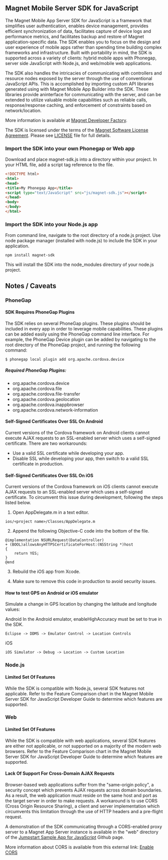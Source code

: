 ## Magnet Mobile Server SDK for JavaScript

The Magnet Mobile App Server SDK for JavaScript is a framework that simplifies user authentication, enables device management, provides efficient synchronization of data, facilitates capture of device logs and performance metrics,
and facilitates backup and restore of Magnet application-specific data. The SDK enables you to focus on the design and user experience of mobile apps rather than spending time building complex frameworks and infrastructure. Built with portability in mind, the SDK is supported across a variety of clients: hybrid mobile apps with Phonegap, server side JavaScript with Node.js, and web/mobile web applications.

The SDK also handles the intricacies of communicating with controllers and resource nodes exposed by the server through the use of conventional JavaScript APIs. This is accomplished by importing custom API libraries generated
using with Magnet Mobile App Builder into the SDK. These libraries provide aninterface for communicating with the server, and can be extended to utilize valuable mobile capabilities such as reliable calls, response/response caching, and enforcement of constraints based on network/location.

More information is available at [Magnet Developer Factory](http://magnet.com/factory/).

The SDK is licensed under the terms of the [Magnet Software License Agreement](http://www.magnet.com/resources/tos.html).  Please see [LICENSE](./LICENSE) file for full details.

### Import the SDK into your own Phonegap or Web app

Download and place magnet-sdk.js into a directory within your project. In your HTML file, add a script tag reference to the file.

```html
<!DOCTYPE html>
<html>
<head>
<title>My Phonegap App</title>
<script type="text/JavaScript" src="js/magnet-sdk.js"></script>
</head>
<body>
</body>
</html>
```

### Import the SDK into your Node.js app

From command line, navigate to the root directory of a node.js project. Use node package manager (installed with node.js) to include the SDK in your application.

```
npm install magnet-sdk
```

This will install the SDK into the node_modules directory of your node.js project.


## Notes / Caveats

### PhoneGap

#### SDK Requires PhoneGap Plugins

The SDK relies on several PhoneGap plugins. These plugins should be included in every app in order to leverage mobile capabilities. These plugins can be added easily using the PhoneGap command line interface. For example, the PhoneGap Device plugin can be added by navigating to the root directory of the PhoneGap project, and running the following command:

```
$ phonegap local plugin add org.apache.cordova.device
```

##### Required PhoneGap Plugins:
* org.apache.cordova.device
* org.apache.cordova.file
* org.apache.cordova.file-transfer
* org.apache.cordova.geolocation
* org.apache.cordova.inappbrowser
* org.apache.cordova.network-information


#### Self-Signed Certificates Over SSL On Android

Current versions of the Cordova framework on Android clients cannot execute AJAX requests to an SSL-enabled server which uses a self-signed certificate. There are two workarounds:

* Use a valid SSL certificate while developing your app.
* Disable SSL while developing your app, then switch to a valid SSL certificate in production.


#### Self-Signed Certificates Over SSL On iOS

Current versions of the Cordova framework on iOS clients cannot execute AJAX requests to an SSL-enabled server which uses a self-signed certificate. To circumvent this issue during development, following the steps listed below.

1. Open AppDelegate.m in a text editor.

```
ios/<project name>/Classes/AppDelegate.m
```

2. Append the following Objective-C code into the bottom of the file.

```
@implementation NSURLRequest(DataController)
+ (BOOL)allowsAnyHTTPSCertificateForHost:(NSString *)host
{
    return YES;
}
@end
```

3. Rebuild the iOS app from Xcode.

4. Make sure to remove this code in production to avoid security issues.


#### How to test GPS on Android or iOS emulator

Simulate a change in GPS location by changing the latitude and longitude values:

Android
In the Android emulator, enableHighAccuracy must be set to true in the SDK.
```
Eclipse -> DDMS -> Emulator Control -> Location Controls
```

iOS
```
iOS Simulator -> Debug -> Location -> Custom Location
```

### Node.js

#### Limited Set Of Features

While the SDK is compatible with Node.js, several SDK features not applicable. Refer to the Feature Comparison chart in  the Magnet Mobile Server SDK for JavaScript Developer Guide to determine which features are supported.


### Web

#### Limited Set Of Features

While the SDK is compatible with web applications, several SDK features are either not applicable, or not supported on a majority of the modern web browsers. Refer to the Feature Comparison chart in the Magnet Mobile Server SDK for JavaScript Developer Guide to determine which features are supported.

#### Lack Of Support For Cross-Domain AJAX Requests

Browser-based web applications suffer from the "same-origin policy", a security concept which prevents AJAX requests across domain boundaries. As a result, the web application must reside on the same host and port as the target server in order to make requests. A workaround is to use CORS (Cross Origin Resource Sharing), a client and server implementation which circumvents this limitation through the use of HTTP headers and a pre-flight request.

A demonstration of the SDK communicating through a CORS-enabled proxy server to a Magnet App Server instance is available in the "web" directory of the [Jumpstart Sample App for JavaScript](https://github.com/magnetsystems/jumpstart-JavaScript) Github page.

More information about CORS is available from this external link:
[Enable CORS](http://enable-cors.org/)

